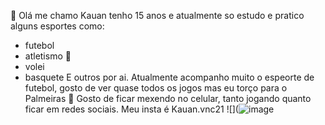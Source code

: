 👋 Olá me chamo Kauan tenho 15 anos e atualmente so estudo e pratico alguns esportes como:
- futebol
- atletismo 🏃
- volei
- basquete 
E outros por ai.
Atualmente acompanho muito o espeorte de futebol, gosto de ver quase todos os jogos mas eu torço para o Palmeiras 💚
Gosto de ficar mexendo no celular, tanto jogando quanto ficar em redes sociais. Meu insta é Kauan.vnc21
![](![image](https://github.com/user-attachments/assets/0e8579df-0fcf-41e9-bfec-7fdfe93e3b9c)
